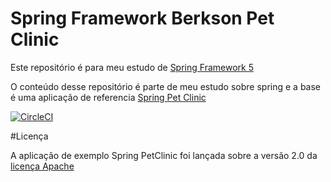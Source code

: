 # Spring Framework Berkson Pet Clinic

Este repositório é para meu estudo de [Spring Framework 5](https://github.com/berkson/sfg-pet-clinic)

O conteúdo desse repositório é parte de meu estudo sobre spring e a base é uma aplicação
de referencia [Spring Pet Clinic](https://github.com/spring-projects/spring-petclinic)

[![CircleCI](https://circleci.com/gh/berkson/sfg-pet-clinic.svg?style=svg&circle-token=ff9cbd2669ab3e39f21d3e9e12c0eba4a84dae5c)](https://github.com/berkson/sfg-pet-clinic)


#Licença

A aplicação de exemplo Spring PetClinic foi lançada sobre a versão 2.0 da 
[licença Apache](https://www.apache.org/licenses/LICENSE-2.0)